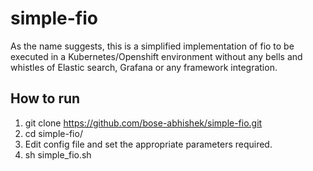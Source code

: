 # simple-fio
As the name suggests, this is a simplified implementation of fio to be executed in a Kubernetes/Openshift environment without any bells and whistles of Elastic search, Grafana or any framework integration. 

## How to run
1. git clone https://github.com/bose-abhishek/simple-fio.git
2. cd simple-fio/
3. Edit config file and set the appropriate parameters required.
4. sh simple_fio.sh

